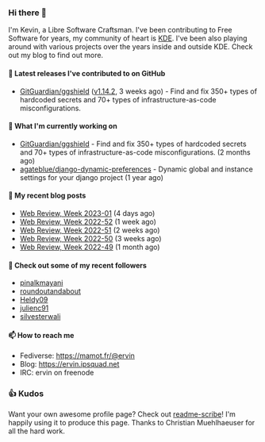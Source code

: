 ### Hi there 👋

I'm Kevin, a Libre Software Craftsman. I've been contributing to Free Software for years,
my community of heart is [KDE](https://kde.org). I've been also playing around with various
projects over the years inside and outside KDE. Check out my blog to find out more.

#### 🔭 Latest releases I've contributed to on GitHub

- [GitGuardian/ggshield](https://github.com/GitGuardian/ggshield) ([v1.14.2](https://github.com/GitGuardian/ggshield/releases/tag/v1.14.2), 3 weeks ago) - Find and fix 350&#43; types of hardcoded secrets and 70&#43; types of infrastructure-as-code misconfigurations.

#### 🌱 What I'm currently working on

- [GitGuardian/ggshield](https://github.com/GitGuardian/ggshield) - Find and fix 350&#43; types of hardcoded secrets and 70&#43; types of infrastructure-as-code misconfigurations. (2 months ago)
- [agateblue/django-dynamic-preferences](https://github.com/agateblue/django-dynamic-preferences) - Dynamic global and instance settings for your django project (1 year ago)

#### 📜 My recent blog posts

- [Web Review, Week 2023-01](https://ervin.ipsquad.net/blog/2023/01/06/web-review-week-2023-01/) (4 days ago)
- [Web Review, Week 2022-52](https://ervin.ipsquad.net/blog/2022/12/30/web-review-week-2022-52/) (1 week ago)
- [Web Review, Week 2022-51](https://ervin.ipsquad.net/blog/2022/12/23/web-review-week-2022-51/) (2 weeks ago)
- [Web Review, Week 2022-50](https://ervin.ipsquad.net/blog/2022/12/16/web-review-week-2022-50/) (3 weeks ago)
- [Web Review, Week 2022-49](https://ervin.ipsquad.net/blog/2022/12/09/web-review-week-2022-49/) (1 month ago)

#### 👯 Check out some of my recent followers

- [pinalkmayani](https://github.com/pinalkmayani)
- [roundoutandabout](https://github.com/roundoutandabout)
- [Heldy09](https://github.com/Heldy09)
- [julienc91](https://github.com/julienc91)
- [silvesterwali](https://github.com/silvesterwali)

#### 📫 How to reach me

- Fediverse: https://mamot.fr/@ervin
- Blog: https://ervin.ipsquad.net
- IRC: ervin on freenode

### 👍 Kudos

Want your own awesome profile page? Check out [readme-scribe](https://github.com/muesli/readme-scribe)!
I'm happily using it to produce this page. Thanks to Christian Muehlhaeuser for all the hard work.

